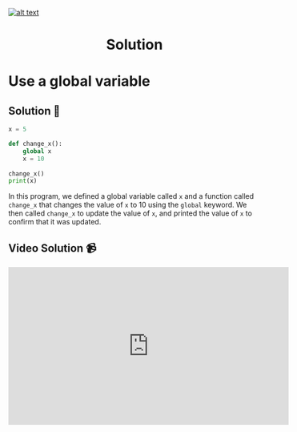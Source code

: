 <a href="https://www.core-code.io/">

![alt text](https://uploads-ssl.webflow.com/5eb2f56932c3562feab232e3/5f73550d00249e7e96c9f3de_Logo.png 'corecodeio')

</a>

<h1 align="center">Solution</h1>

# Use a global variable



## Solution 🏁
    
```python
x = 5

def change_x():
    global x
    x = 10
    
change_x()
print(x)
```

In this program, we defined a global variable called `x` and a function called `change_x` that changes the value of `x` to 10 using the `global` keyword. We then called `change_x` to update the value of `x`, and printed the value of `x` to confirm that it was updated.

## Video Solution 📹

<iframe width="560" height="315" src="https://www.youtube.com/embed/uWjR2eIQVLM" title="YouTube video player" frameborder="0" allow="accelerometer; autoplay; clipboard-write; encrypted-media; gyroscope; picture-in-picture; web-share" allowfullscreen></iframe>